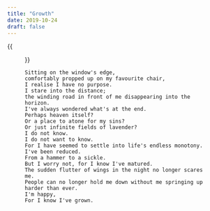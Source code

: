 ```yaml
---
title: "Growth"
date: 2019-10-24
draft: false
---
```


{{<figure src="https://picsum.photos/1024/768/?random">}}

    Sitting on the window's edge,
    comfortably propped up on my favourite chair,
    I realise I have no purpose.
    I stare into the distance;
    the winding road in front of me disappearing into the horizon.
    I've always wondered what's at the end.
    Perhaps heaven itself?
    Or a place to atone for my sins?
    Or just infinite fields of lavender?
    I do not know.
    I do not want to know.
    For I have seemed to settle into life's endless monotony.
    I've been reduced.
    From a hammer to a sickle.
    But I worry not, for I know I've matured.
    The sudden flutter of wings in the night no longer scares me.
    People can no longer hold me down without me springing up harder than ever.
    I'm happy,
    For I know I've grown.
